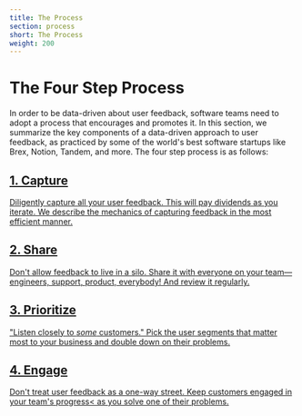 ```yaml
---
title: The Process
section: process
short: The Process
weight: 200
---
```


# The Four Step Process

In order to be data-driven about user feedback, software teams need to adopt a process that encourages and promotes it. In this section, we summarize the key components of a data-driven approach to user feedback, as practiced by some of the world's best software startups like Brex, Notion, Tandem, and more. The four step process is as follows:

<div class="grid grid-2">

<a href="/process/capture-feedback-diligently">
<div>
<h2>1. Capture</h2>
<p>
Diligently capture all your user feedback. This will pay dividends as you iterate. We describe the mechanics of capturing feedback in the most efficient manner.
</p>
</div>
</a>

<a href="/process/share-and-review-feedback-regularly">
<div>
<h2>2. Share</h2>
<p>
Don't allow feedback to live in a silo. Share it with everyone on your team—engineers, support, product, everybody! And review it regularly.
</p>
</div>
</a>

<a href="/process/prioritize-feedback-based-on-business-goals">
<div>
<h2>3. Prioritize</h2>
<p>
"Listen closely to <em>some</em> customers." Pick the user segments that matter most to your business and double down on their problems.
</p>
</div>
</a>

<a href="/process/engage-with-customers-about-their-feedback">
<div>
<h2>4. Engage</h2>
<p>
Don't treat user feedback as a one-way street. Keep customers engaged in your team's progress< as you solve one of their problems.
</p>
</div>
</a>

</div>
